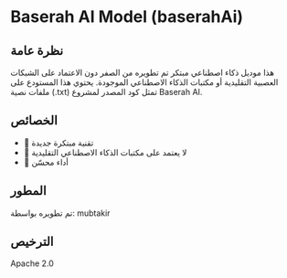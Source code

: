 # Baserah AI Model (baserahAi)

## نظرة عامة

هذا موديل ذكاء اصطناعي مبتكر تم تطويره من الصفر دون الاعتماد على الشبكات العصبية التقليدية أو مكتبات الذكاء الاصطناعي الموجودة. 
يحتوي هذا المستودع على ملفات نصية (.txt) تمثل كود المصدر لمشروع Baserah AI.

## الخصائص

- 🚀 تقنية مبتكرة جديدة
- 🔧 لا يعتمد على مكتبات الذكاء الاصطناعي التقليدية
- 🌟 أداء محسّن

## المطور

تم تطويره بواسطة: mubtakir

## الترخيص

Apache 2.0
